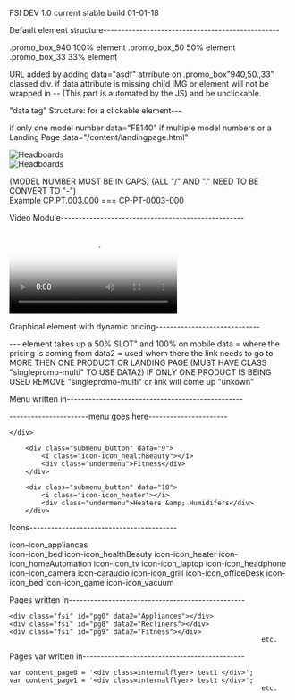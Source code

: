 FSI DEV 1.0
current stable build 01-01-18
<link href="/images/promos/FSI-01-02-2018.min.css" rel="stylesheet" type="text/css">
<script type="text/javascript" src="/images/promos/FSI-01-02-2018.min.js"></script>

Default element structure-------------------------------------------------

<div class=""></div>
.promo_box_940    100% element
.promo_box_50     50% element
.promo_box_33     33% element

URL added by adding data="asdf" atrribute on .promo_box"940,50.,33" classed div.
if data attribute is missing child IMG or element will not be wrapped in
<a href="{url in data tag or URL to Model #}" title="{model # or url in data tag}"></a> -- (This part is automated by the JS)
and be unclickable.


"data tag" Structure: for a clickable element---

if only one model number  data="FE140"
if multiple model numbers or a Landing Page data="/content/landingpage.html"

<div class="promo_box_940" data="/category/Home-Furnishings/Headboards-Upholstered-Beds/Headboards/_/N-1gl4z5q">
    <img src="/images/promos/flyer-12-31-17-pg8-hero1.jpg" alt="Headboards">
</div>

<div class="promo_box_940" data="FE140">
    <img src="/images/promos/flyer-12-31-17-pg8-hero1.jpg" alt="Headboards">
</div>

(MODEL NUMBER MUST BE IN CAPS)    (ALL "/" AND "." NEED TO BE CONVERT TO "-")  
Example CP.PT.003.000 === CP-PT-0003-000


Video Module---------------------------------------------------

<video poster="/images/promos/flyer-4-30-17-pg3-hero2.jpg">
<source src="/images/promos/pureWash_Pro-HIW.mp4" type="video/mp4">
Your browser does not support this video
</video>

Graphical element with dynamic pricing-----------------------------
    <div class="promo_box singlepromo singlepromo-multi videogame" data="FB502SBKL" data2="/browse?Ntt=FB502S*" style="background-image:url(/images/promos/flyer-12-31-17-pg21-hero18.jpg)">
        <div class="promo_des_price"></div>
    </div>
--- element takes up a 50% SLOT" and 100% on mobile
data = where the pricing is coming from
data2 = used whem there the link needs to go to MORE THEN ONE PRODUCT OR LANDING PAGE
(MUST HAVE CLASS "singlepromo-multi" TO USE DATA2)
IF ONLY ONE PRODUCT IS BEING USED REMOVE "singlepromo-multi" or link will come up "unkown"





Menu written in-------------------------------------------------

<div id="submenu">
    <div id="ae4" class="submenu_overflow">
    
----------------------menu goes here----------------------

    </div>
</div>
        
        <div class="submenu_button" data="9">
            <i class="icon-icon_healthBeauty"></i>
            <div class="undermenu">Fitness</div>
        </div>

        <div class="submenu_button" data="10">
            <i class="icon-icon_heater"></i>
            <div class="undermenu">Heaters &amp; Humidifers</div>
        </div>


Icons-----------------------------------------   

icon-icon_appliances        
icon-icon_bed
icon-icon_healthBeauty
icon-icon_heater
icon-icon_homeAutomation
icon-icon_tv
icon-icon_laptop
icon-icon_headphone
icon-icon_camera
icon-caraudio
icon-icon_grill
icon-icon_officeDesk
icon-icon_bed
icon-icon_game
icon-icon_vacuum


Pages written in-------------------------------------------------

    <div class="fsi" id="pg0" data2="Appliances"></div>
    <div class="fsi" id="pg8" data2="Recliners"></div>
    <div class="fsi" id="pg9" data2="Fitness"></div>
                                                                   etc.

Pages var written in---------------------------------------------

    var content_page0 = '<div class=internalflyer> test1 </div>';
    var content_page1 = '<div class=internalflyer> test1 </div>';
                                                                   etc.


